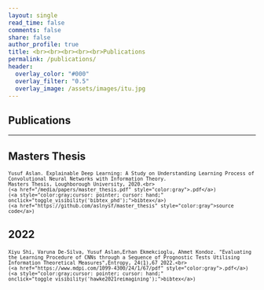 ```yaml
---
layout: single
read_time: false
comments: false
share: false
author_profile: true
title: <br><br><br><br><br>Publications
permalink: /publications/
header:
  overlay_color: "#000"
  overlay_filter: "0.5"
  overlay_image: /assets/images/itu.jpg
---
```


## Publications


---

## Masters Thesis

> <small>
    Yusuf Aslan. Explainable Deep Learning: A Study on Understanding Learning Process of Convolutional Neural Networks with Information Theory.
    Masters Thesis, Loughborough University, 2020.<br>
    (<a href="/media/papers/master_thesis.pdf" style="color:gray">.pdf</a>)
    (<a style="color:gray;cursor: pointer; cursor: hand;" onclick="toggle_visibility('bibtex_phd');">bibtex</a>)
    (<a href="https://github.com/aslnysf/master_thesis" style="color:gray">source code</a>)
</small>
<div id="bibtex_msc" style="display:none;">
<small><div class="highlighter-rouge"><pre class="highlight">
<code>@mscthesis{aslan2020msc,
  title={Explainable Deep Learning: A Study on Understanding Learning Process of Convolutional Neural Networks with Information Theory},
  author={Aslan, Yusuf},
  year={2020},
  school={Loughborough University}
}
</code></pre></div></small>
</div>

## 2022

> <small>
    Xiyu Shi, Varuna De-Silva, Yusuf Aslan,Erhan Ekmekcioglu, Ahmet Kondoz. "Evaluating the Learning Procedure of CNNs through a Sequence of Prognostic Tests Utilising Information Theoretical Measures",Entropy, 24(1),67 2022.<br>
    (<a href="https://www.mdpi.com/1099-4300/24/1/67/pdf" style="color:gray">.pdf</a>)
    (<a style="color:gray;cursor: pointer; cursor: hand;" onclick="toggle_visibility('hawke2021reimagining');">bibtex</a>)
</small>
<div id="shi2022mdpientropy" style="display:none;">
<small><div class="highlighter-rouge"><pre class="highlight">
<code>@article{shi2022mdpientropy,
  title={Evaluating the Learning Procedure of CNNs through a Sequence of Prognostic Tests Utilising Information Theoretical Measures},
  author={Shi,Xiyu and De-Silva, Varuna and Aslan, Yusuf and Ekmekcioglu, Erhan and Kondoz, Ahmet},
  journal={MDPI Entropy},
  year={2022}
}
</code></pre></div></small>
</div>


